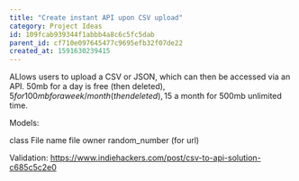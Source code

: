 ```yaml
---
title: "Create instant API upon CSV upload"
category: Project Ideas
id: 109fcab939344f1abbb4a8c6c5fc5dab
parent_id: cf710e097645477c9695efb32f07de22
created_at: 1591630239415
---
```


ALlows users to upload a CSV or JSON, which can then be accessed via an API. 50mb for a day is free (then deleted), $5 for 100mb for a week/month (then deleted), 15$ a month for 500mb unlimited time.

Models:

class File
	name
	file
	owner
	random_number (for url)
	

Validation:
https://www.indiehackers.com/post/csv-to-api-solution-c685c5c2e0
    